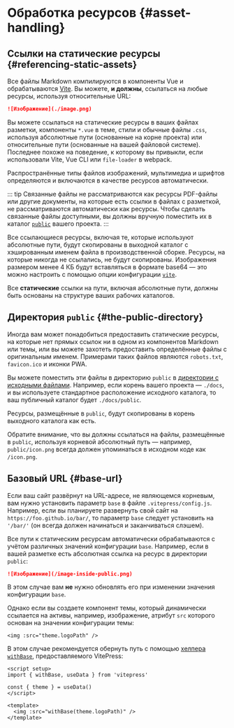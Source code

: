 # Обработка ресурсов {#asset-handling}

## Ссылки на статические ресурсы {#referencing-static-assets}

Все файлы Markdown компилируются в компоненты Vue и обрабатываются [Vite](https://vitejs.dev/guide/assets.html). Вы можете, **и должны**, ссылаться на любые ресурсы, используя относительные URL:

```md
![Изображение](./image.png)
```

Вы можете ссылаться на статические ресурсы в ваших файлах разметки, компоненты `*.vue` в теме, стили и обычные файлы `.css`, используя абсолютные пути (основанные на корне проекта) или относительные пути (основанные на вашей файловой системе). Последнее похоже на поведение, к которому вы привыкли, если использовали Vite, Vue CLI или `file-loader` в webpack.

Распространённые типы файлов изображений, мультимедиа и шрифтов определяются и включаются в качестве ресурсов автоматически.

::: tip Связанные файлы не рассматриваются как ресурсы
PDF-файлы или другие документы, на которые есть ссылки в файлах с разметкой, не рассматриваются автоматически как ресурсы. Чтобы сделать связанные файлы доступными, вы должны вручную поместить их в каталог [`public`](#the-public-directory) вашего проекта.
:::

Все ссылающиеся ресурсы, включая те, которые используют абсолютные пути, будут скопированы в выходной каталог с хэшированным именем файла в производственной сборке. Ресурсы, на которые никогда не ссылались, не будут скопированы. Изображения размером менее 4 КБ будут вставляться в формате base64 — это можно настроить с помощью опции конфигурации [`vite`](../reference/site-config#vite).

Все **статические** ссылки на пути, включая абсолютные пути, должны быть основаны на структуре ваших рабочих каталогов.

## Директория `public` {#the-public-directory}

Иногда вам может понадобиться предоставить статические ресурсы, на которые нет прямых ссылок ни в одном из компонентов Markdown или темы, или вы можете захотеть предоставить определённые файлы с оригинальным именем. Примерами таких файлов являются `robots.txt`, `favicon.ico` и иконки PWA.

Вы можете поместить эти файлы в директорию `public` в [директории с исходными файлами](./routing#source-directory). Например, если корень вашего проекта — `./docs`, и вы используете стандартное расположение исходного каталога, то ваш публичный каталог будет `./docs/public`.

Ресурсы, размещённые в `public`, будут скопированы в корень выходного каталога как есть.

Обратите внимание, что вы должны ссылаться на файлы, размещённые в `public`, используя корневой абсолютный путь — например, `public/icon.png` всегда должен упоминаться в исходном коде как `/icon.png`.

## Базовый URL {#base-url}

Если ваш сайт развёрнут на URL-адресе, не являющемся корневым, вам нужно установить параметр `base` в файле `.vitepress/config.js`. Например, если вы планируете развернуть свой сайт на `https://foo.github.io/bar/`, то параметр `base` следует установить на `'/bar/'` (он всегда должен начинаться и заканчиваться слэшем).

Все пути к статическим ресурсам автоматически обрабатываются с учётом различных значений конфигурации `base`. Например, если в вашей разметке есть абсолютная ссылка на ресурс в директории `public`:

```md
![Изображение](/image-inside-public.png)
```

В этом случае вам **не** нужно обновлять его при изменении значения конфигурации `base`.

Однако если вы создаете компонент темы, который динамически ссылается на активы, например, изображение, атрибут `src` которого основан на значении конфигурации темы:

```vue
<img :src="theme.logoPath" />
```

В этом случае рекомендуется обернуть путь с помощью [хелпера `withBase`](../reference/runtime-api#withbase), предоставляемого VitePress:

```vue
<script setup>
import { withBase, useData } from 'vitepress'

const { theme } = useData()
</script>

<template>
  <img :src="withBase(theme.logoPath)" />
</template>
```
